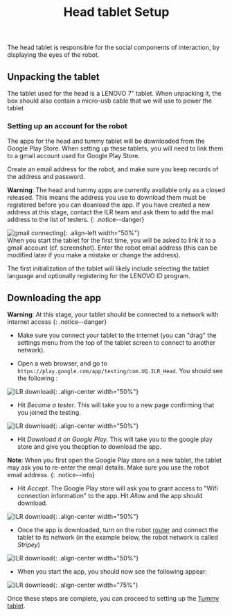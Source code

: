 ﻿---
title: "Head tablet Setup"
permalink: /head_setup/
excerpt: "How to quickly install and setup the head tablet for use in the Indigenous Language Robots project."


toc: true
toc_icon: "clipboard-list"
toc_label: "Steps"
toc_sticky: true
---

The head tablet is responsible for the social components of interaction, by displaying the eyes of the robot. 

## Unpacking the tablet

The tablet used for the head is a LENOVO 7" tablet. When unpacking it, the box should also contain a micro-usb cable that we will use to power the tablet

### Setting up an account for the robot

The apps for the head and tummy tablet will be downloaded from the Google Play Store. When setting up these tablets, you will need to link them to a gmail account used for Google Play Store. 

Create an email address for the robot, and make sure you keep records of the address and password. 

**Warning**: The head and tummy apps are currently available only as a closed released. This means the address you use to download them must be registered before you can doanload the app. If you have created a new address at this stage, contact the ILR team and ask them to add the mail address to the list of testers.
{: .notice--danger}

![gmail connecting](/ILR/assets/head/1.png){: .align-left width="50%"}  
When you start the tablet for the first time, you will be asked to link it to a gmail account (cf. screenshot). Enter the robot email address (this can be modified later if you make a mistake or change the address).

The first initialization of the tablet will likely include selecting the tablet language and optionally registering for the LENOVO ID program. 

## Downloading the app

**Warning**: At this stage, your tablet should be connected to a network with internet access
{: .notice--danger}

- Make sure you connect your tablet to the internet (you can "drag" the settings menu from the top of the tablet screen to connect to another network).

- Open a web browser, and go to `https://play.google.com/app/testing/com.UQ.ILR_Head`. You should see the following :

![ILR download](/ILR/assets/head/6.png){: .align-center width="50%"}

- Hit *Become a tester*. This will take you to a new page confirming that you joined the testing.

![ILR download](/ILR/assets/head/7.png){: .align-center width="50%"}

- Hit *Download it on Google Play*. This will take you to the google play store and give you theoption to download the app.

**Note**: When you first open the Google Play store on a new tablet, the tablet may ask you to re-enter the email details. Make sure you use the robot email address.
{: .notice--info}

- Hit *Accept*. The Google Play store will ask you to grant access to "Wifi connection information" to the app. Hit *Allow* and the app should download.

![ILR download](/ILR/assets/head/9.png){: .align-center width="50%"}

- Once the app is downloaded, turn on the robot [router](/ILR/router_setup) and connect the tablet to its network (in the example below, the robot network is called *Stripey*)

![ILR download](/ILR/assets/head/11.png){: .align-center width="50%"}

- When you start the app, you should now see the following appear:

![ILR download](/ILR/assets/head/12.png){: .align-center width="75%"}

Once these steps are complete, you can proceed to setting up the [Tummy tablet](/ILR/tummy_setup).
